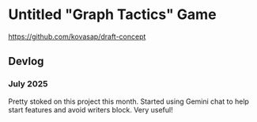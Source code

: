# Untitled "Graph Tactics" Game

https://github.com/kovasap/draft-concept

## Devlog

### July 2025

Pretty stoked on this project this month.
Started using Gemini chat to help start features and avoid writers block.
Very useful!
